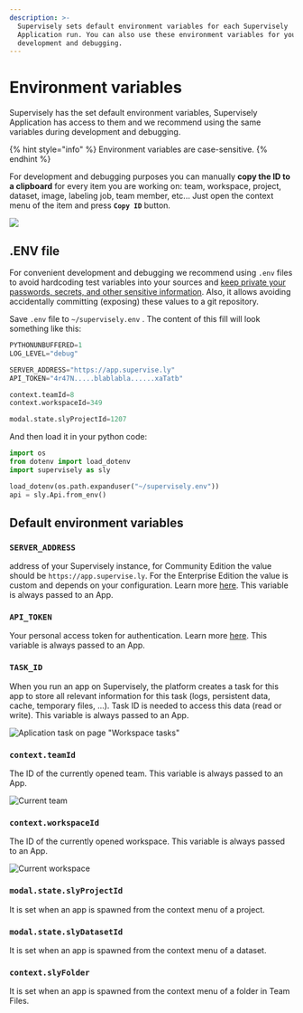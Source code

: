 ```yaml
---
description: >-
  Supervisely sets default environment variables for each Supervisely
  Application run. You can also use these environment variables for your
  development and debugging.
---
```


# Environment variables

Supervisely has the set default environment variables, Supervisely Application has access to them and we recommend using the same variables during development and debugging.&#x20;

{% hint style="info" %}
Environment variables are case-sensitive.
{% endhint %}

For development and debugging purposes you can manually **copy the ID to a clipboard** for every item you are working on: team, workspace, project, dataset, image, labeling job, team member, etc... Just open the context menu of the item and press **`Copy ID`** button.

![](https://user-images.githubusercontent.com/12828725/180638373-7f0d81c1-9e53-454e-82c6-50abd184bd00.png)

## **.ENV file**

For convenient development and debugging we recommend using `.env` files to avoid hardcoding test variables into your sources and [keep private your passwords, secrets, and other sensitive information](../basics-of-authentication.md#use-.env-file-recommended). Also, it allows avoiding accidentally committing (exposing) these values to a git repository. &#x20;

Save `.env` file to `~/supervisely.env` . The content of this fill will look something like this:

```python
PYTHONUNBUFFERED=1
LOG_LEVEL="debug"

SERVER_ADDRESS="https://app.supervise.ly"
API_TOKEN="4r47N.....blablabla......xaTatb" 

context.teamId=8
context.workspaceId=349

modal.state.slyProjectId=1207
```

And then load it in your python code:

```python
import os
from dotenv import load_dotenv
import supervisely as sly

load_dotenv(os.path.expanduser("~/supervisely.env"))
api = sly.Api.from_env()
```

## Default environment variables

### **`SERVER_ADDRESS`**

address of your Supervisely instance, for Community Edition the value should be `https://app.supervise.ly`. For the Enterprise Edition the value is custom and depends on your configuration. Learn more [here](../basics-of-authentication.md#server\_address-env). This variable is always passed to an App.&#x20;

### **`API_TOKEN`**

Your personal access token for authentication. Learn more [here](../basics-of-authentication.md#api\_token-env). This variable is always passed to an App.&#x20;

### **`TASK_ID`**

When you run an app on Supervisely, the platform creates a task for this app to store all relevant information for this task (logs, persistent data, cache, temporary files, ...).  Task ID is needed to access this data (read or write). This variable is always passed to an App. &#x20;

![Aplication task on page "Workspace tasks"](https://user-images.githubusercontent.com/12828725/180637942-73b9b411-8251-48f6-a0bf-3b341346d55e.png)

### **`context.teamId`**

The ID of the currently opened team. This variable is always passed to an App.&#x20;

![Current team](https://user-images.githubusercontent.com/12828725/180637662-83b572ee-c49f-41df-9114-241b92207e82.png)

### **`context.workspaceId`**

The ID of the currently opened workspace. This variable is always passed to an App.&#x20;

![Current workspace](https://user-images.githubusercontent.com/12828725/180637666-c3778b97-f616-4f93-9c8c-e66b82da0257.png)

### **`modal.state.slyProjectId`**

It is set when an app is spawned from the context menu of a project.

### **`modal.state.slyDatasetId`**

It is set when an app is spawned from the context menu of a dataset.

### **`context.slyFolder`**

It is set when an app is spawned from the context menu of a folder in Team Files.
